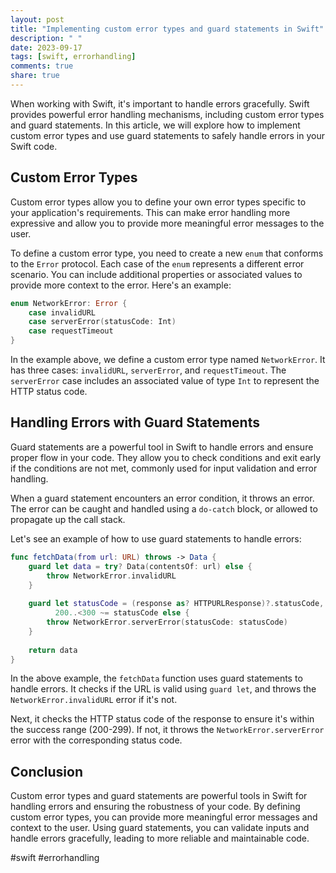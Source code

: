 ```yaml
---
layout: post
title: "Implementing custom error types and guard statements in Swift"
description: " "
date: 2023-09-17
tags: [swift, errorhandling]
comments: true
share: true
---
```


When working with Swift, it's important to handle errors gracefully. Swift provides powerful error handling mechanisms, including custom error types and guard statements. In this article, we will explore how to implement custom error types and use guard statements to safely handle errors in your Swift code.

## Custom Error Types

Custom error types allow you to define your own error types specific to your application's requirements. This can make error handling more expressive and allow you to provide more meaningful error messages to the user.

To define a custom error type, you need to create a new `enum` that conforms to the `Error` protocol. Each case of the `enum` represents a different error scenario. You can include additional properties or associated values to provide more context to the error. Here's an example:

```swift
enum NetworkError: Error {
    case invalidURL
    case serverError(statusCode: Int)
    case requestTimeout
}
```

In the example above, we define a custom error type named `NetworkError`. It has three cases: `invalidURL`, `serverError`, and `requestTimeout`. The `serverError` case includes an associated value of type `Int` to represent the HTTP status code.

## Handling Errors with Guard Statements

Guard statements are a powerful tool in Swift to handle errors and ensure proper flow in your code. They allow you to check conditions and exit early if the conditions are not met, commonly used for input validation and error handling.

When a guard statement encounters an error condition, it throws an error. The error can be caught and handled using a `do-catch` block, or allowed to propagate up the call stack.

Let's see an example of how to use guard statements to handle errors:

```swift
func fetchData(from url: URL) throws -> Data {
    guard let data = try? Data(contentsOf: url) else {
        throw NetworkError.invalidURL
    }
    
    guard let statusCode = (response as? HTTPURLResponse)?.statusCode,
          200..<300 ~= statusCode else {
        throw NetworkError.serverError(statusCode: statusCode)
    }
    
    return data
}
```

In the above example, the `fetchData` function uses guard statements to handle errors. It checks if the URL is valid using `guard let`, and throws the `NetworkError.invalidURL` error if it's not.

Next, it checks the HTTP status code of the response to ensure it's within the success range (200-299). If not, it throws the `NetworkError.serverError` error with the corresponding status code.

## Conclusion

Custom error types and guard statements are powerful tools in Swift for handling errors and ensuring the robustness of your code. By defining custom error types, you can provide more meaningful error messages and context to the user. Using guard statements, you can validate inputs and handle errors gracefully, leading to more reliable and maintainable code.

#swift #errorhandling